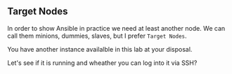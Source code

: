 ## Target Nodes

In order to show Ansible in practice we need at least another node. We can call them minions, dummies, slaves, but I prefer `Target Nodes`.

You have another instance availalble in this lab at your disposal.

Let's see if it is running and wheather you can log into it via SSH?